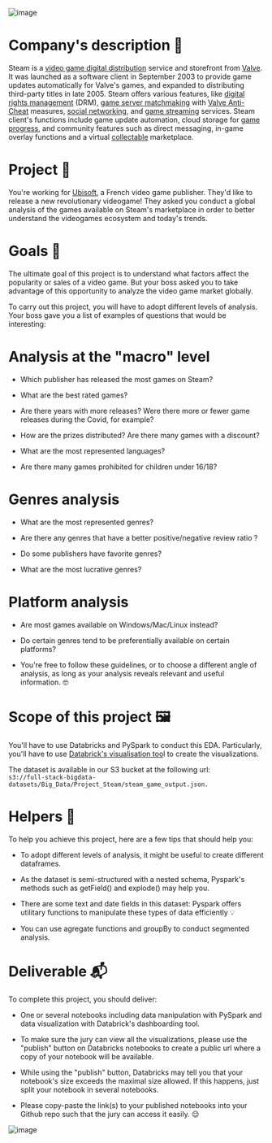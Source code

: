 ![image](https://github.com/greg97232/Steam-s-videogames-platform/assets/38788237/6d67902c-3670-401a-ad1b-60165c6088e7)


# Company's description 📇
Steam is a [video game digital distribution](https://en.wikipedia.org/wiki/Digital_distribution_of_video_games) service and storefront from [Valve](https://en.wikipedia.org/wiki/Valve_Corporation). It was launched as a software client in September 2003 to provide game updates automatically for Valve's games, and expanded to distributing third-party titles in late 2005. Steam offers various features, like [digital rights management](https://en.wikipedia.org/wiki/Digital_rights_management) (DRM), [game server matchmaking](https://en.wikipedia.org/wiki/Matchmaking_(video_games)) with [Valve Anti-Cheat](https://en.wikipedia.org/wiki/Valve_Anti-Cheat) measures, [social networking](https://en.wikipedia.org/wiki/Social_networking_service), and [game streaming](https://en.wikipedia.org/wiki/Video_game_live_streaming) services. Steam client's functions include game update automation, cloud storage for [game progress](https://en.wikipedia.org/wiki/Saved_game), and community features such as direct messaging, in-game overlay functions and a virtual [collectable](https://en.wikipedia.org/wiki/Collectable) marketplace.
  
# Project 🚧
You're working for [Ubisoft](https://app.jedha.co/course/project-steam-ft/www.ubisoft.com), a French video game publisher. They'd like to release a new revolutionary videogame! They asked you conduct a global analysis of the games available on Steam's marketplace in order to better understand the videogames ecosystem and today's trends.

# Goals 🎯
The ultimate goal of this project is to understand what factors affect the popularity or sales of a video game. But your boss asked you to take advantage of this opportunity to analyze the video game market globally.

To carry out this project, you will have to adopt different levels of analysis. Your boss gave you a list of examples of questions that would be interesting:

# Analysis at the "macro" level
- Which publisher has released the most games on Steam?

- What are the best rated games?

- Are there years with more releases? Were there more or fewer game releases during the Covid, for example?

- How are the prizes distributed? Are there many games with a discount?

- What are the most represented languages?

- Are there many games prohibited for children under 16/18?

# Genres analysis
- What are the most represented genres?

- Are there any genres that have a better positive/negative review ratio ? 
- Do some publishers have favorite genres?

- What are the most lucrative genres?

# Platform analysis
- Are most games available on Windows/Mac/Linux instead?

- Do certain genres tend to be preferentially available on certain platforms?

- You're free to follow these guidelines, or to choose a different angle of analysis, as long as your analysis reveals relevant and useful information. 🤓
  
# Scope of this project 🖼️
You'll have to use Databricks and PySpark to conduct this EDA. Particularly, you'll have to use [Databrick's visualisation too](https://docs.databricks.com/visualizations/index.html)l to create the visualizations.

The dataset is available in our S3 bucket at the following url:  
`s3://full-stack-bigdata-datasets/Big_Data/Project_Steam/steam_game_output.json.`

# Helpers 🦮
To help you achieve this project, here are a few tips that should help you:

- To adopt different levels of analysis, it might be useful to create different dataframes.

- As the dataset is semi-structured with a nested schema, Pyspark's methods such as getField() and explode() may help you.

- There are some text and date fields in this dataset: Pyspark offers utilitary functions to manipulate these types of data efficiently 💡

- You can use agregate functions and groupBy to conduct segmented analysis.

# Deliverable 📬
To complete this project, you should deliver:

- One or several notebooks including data manipulation with PySpark and data visualization with Databrick's dashboarding tool.

- To make sure the jury can view all the visualizations, please use the "publish" button on Databricks notebooks to create a public url where a copy of your notebook will be available.

- While using the "publish" button, Databricks may tell you that your notebook's size exceeds the maximal size allowed. If this happens, just split your notebook in several notebooks.

- Please copy-paste the link(s) to your published notebooks into your Github repo such that the jury can access it easily. 😌

![image](https://github.com/greg97232/Steam-s-videogames-platform/assets/38788237/695443b6-17f3-4148-9eee-bcc0baeabc92)

